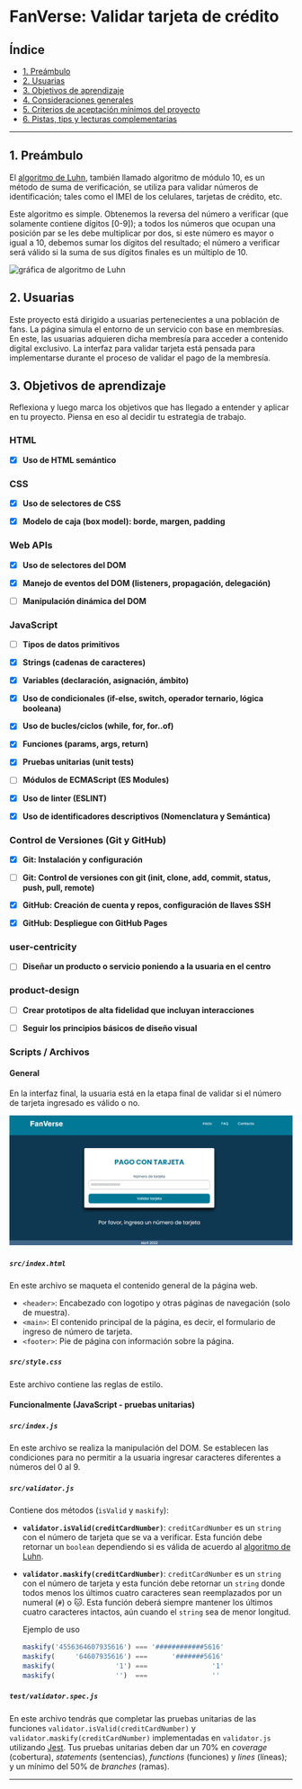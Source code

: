 # FanVerse: Validar tarjeta de crédito

## Índice

* [1. Preámbulo](#1-preámbulo)
* [2. Usuarias](#2-usuarias)
* [3. Objetivos de aprendizaje](#3-objetivos-de-aprendizaje)
* [4. Consideraciones generales](#4-consideraciones-generales)
* [5. Criterios de aceptación mínimos del proyecto](#5-criterios-de-aceptación-mínimos-del-proyecto)
* [6. Pistas, tips y lecturas complementarias](#6-pistas-tips-y-lecturas-complementarias)

***

## 1. Preámbulo

El [algoritmo de Luhn](https://es.wikipedia.org/wiki/Algoritmo_de_Luhn),
también llamado algoritmo de módulo 10, es un método de suma de verificación,
se utiliza para validar números de identificación; tales como el IMEI de los
celulares, tarjetas de crédito, etc.

Este algoritmo es simple. Obtenemos la reversa del número a verificar (que
solamente contiene dígitos [0-9]); a todos los números que ocupan una posición
par se les debe multiplicar por dos, si este número es mayor o igual a 10,
debemos sumar los dígitos del resultado; el número a verificar será válido si
la suma de sus dígitos finales es un múltiplo de 10.

![gráfica de algoritmo de Luhn](https://www.101computing.net/wp/wp-content/uploads/Luhn-Algorithm.png)

## 2. Usuarias

Este proyecto está dirigido a usuarias pertenecientes a una población de fans. La página simula el entorno de un servicio con base en membresías. En este, las usuarias adquieren dicha membresía para acceder a contenido digital exclusivo. La interfaz para validar tarjeta está pensada para implementarse durante el proceso de validar el pago de la membresía.

## 3. Objetivos de aprendizaje

Reflexiona y luego marca los objetivos que has llegado a entender y aplicar en tu proyecto. Piensa en eso al decidir tu estrategia de trabajo.

### HTML

- [x] **Uso de HTML semántico**


### CSS

- [x] **Uso de selectores de CSS**


- [x] **Modelo de caja (box model): borde, margen, padding**

 

### Web APIs

- [x] **Uso de selectores del DOM**


- [x] **Manejo de eventos del DOM (listeners, propagación, delegación)**


- [ ] **Manipulación dinámica del DOM**


### JavaScript

- [ ] **Tipos de datos primitivos**

 
- [x] **Strings (cadenas de caracteres)**

  
- [x] **Variables (declaración, asignación, ámbito)**


- [x] **Uso de condicionales (if-else, switch, operador ternario, lógica booleana)**

  
- [x] **Uso de bucles/ciclos (while, for, for..of)**


- [x] **Funciones (params, args, return)**

  
- [x] **Pruebas unitarias (unit tests)**


- [ ] **Módulos de ECMAScript (ES Modules)**


- [x] **Uso de linter (ESLINT)**

- [x] **Uso de identificadores descriptivos (Nomenclatura y Semántica)**

### Control de Versiones (Git y GitHub)

- [x] **Git: Instalación y configuración**

- [ ] **Git: Control de versiones con git (init, clone, add, commit, status, push, pull, remote)**

- [x] **GitHub: Creación de cuenta y repos, configuración de llaves SSH**

- [x] **GitHub: Despliegue con GitHub Pages**



### user-centricity

- [ ] **Diseñar un producto o servicio poniendo a la usuaria en el centro**

### product-design

- [ ] **Crear prototipos de alta fidelidad que incluyan interacciones**

- [ ] **Seguir los principios básicos de diseño visual**




### Scripts / Archivos

#### General

En la interfaz final, la usuaria está en la etapa final de validar si el número de tarjeta ingresado es válido o no.

![Interfaz de usuario](interfaz.png)





##### `src/index.html`

En este archivo se maqueta el contenido general de la página web.

* `<header>`: Encabezado con logotipo y otras páginas de navegación (solo de muestra).
* `<main>`: El contenido principal de la página, es decir, el formulario de ingreso de número de tarjeta.
* `<footer>`: Pie de página con información sobre la página.

##### `src/style.css`

Este archivo contiene las reglas de estilo.

#### Funcionalmente (JavaScript - pruebas unitarias)

##### `src/index.js`

En este archivo se realiza la manipulación del DOM.
Se establecen las condiciones para no permitir a la usuaria ingresar caracteres diferentes a números del 0 al 9.


##### `src/validator.js`

Contiene
dos métodos (`isValid` y `maskify`):

* **`validator.isValid(creditCardNumber)`**: `creditCardNumber` es un `string`
con el número de tarjeta que se va a verificar. Esta función debe retornar un
`boolean` dependiendo si es válida de acuerdo al [algoritmo de Luhn](https://es.wikipedia.org/wiki/Algoritmo_de_Luhn).

* **`validator.maskify(creditCardNumber)`**: `creditCardNumber` es un `string` con
el número de tarjeta y esta función debe retornar un `string` donde todos menos
los últimos cuatro caracteres sean reemplazados por un numeral (`#`) o 🐱.
Esta función deberá siempre mantener los últimos cuatro caracteres intactos, aún
cuando el `string` sea de menor longitud.

    Ejemplo de uso

    ```js
    maskify('4556364607935616') === '############5616'
    maskify(     '64607935616') ===      '#######5616'
    maskify(               '1') ===                '1'
    maskify(               '')  ===                ''
    ```



##### `test/validator.spec.js`

En este archivo tendrás que completar las pruebas unitarias de las funciones
`validator.isValid(creditCardNumber)` y `validator.maskify(creditCardNumber)`
implementadas en `validator.js` utilizando [Jest](https://jestjs.io/es-ES/).
Tus pruebas unitarias deben dar un 70% en _coverage_ (cobertura),
_statements_ (sentencias), _functions_ (funciones) y _lines_ (líneas); y un
mínimo del 50% de _branches_ (ramas).

***

